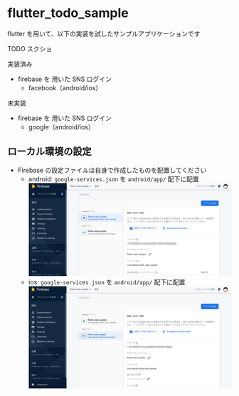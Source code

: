 # flutter_todo_sample

flutter を用いて、以下の実装を試したサンプルアプリケーションです

TODO スクショ

実装済み
- firebase を 用いた SNS ログイン
    - facebook（android/ios）

未実装

- firebase を 用いた SNS ログイン
    - google（android/ios）


## ローカル環境の設定

- Firebase の設定ファイルは自身で作成したものを配置してください
    - android: `google-services.json` を `android/app/` 配下に配置
    ![android_setting](./README/firebase_setting_android.jpg)
    - ios: `google-services.json` を `android/app/` 配下に配置
    ![android_setting](./README/firebase_setting_ios.jpg)
